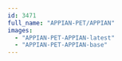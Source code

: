 ```yaml
---
id: 3471
full_name: "APPIAN-PET/APPIAN"
images: 
  - "APPIAN-PET-APPIAN-latest"
  - "APPIAN-PET-APPIAN-base"
---
```

